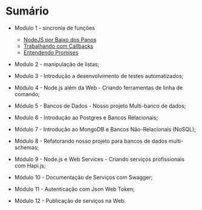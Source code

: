 # Sumário

* Modulo 1 - sincronia de funções

  * [NodeJS por Baixo dos Panos](https://github.com/fergo8/curso-nodejs-para-iniciantes/blob/master/Modulo%201/01-node-por-baixo-dos-panos.md)
  * [Trabalhando com Callbacks](https://github.com/fergo8/curso-nodejs-para-iniciantes/blob/master/Modulo%201/02-trabalhando-com-callbacks.md)
  * [Entendendo Promises](https://github.com/fergo8/curso-nodejs-para-iniciantes/blob/master/Modulo%201/03-entendendo-promises.md)

* Modulo 2 - manipulação de listas;
* Modulo 3 - Introdução a desenvolvimento de testes automatizados;
* Módulo 4 - Node.js além da Web - Criando ferramentas de linha de comando;
* Módulo 5 - Bancos de Dados - Nosso projeto Multi-banco de dados;
* Modulo 6 - Introdução ao Postgres e Bancos Relacionais;
* Módulo 7 - Introdução ao MongoDB e Bancos Não-Relacionais (NoSQL);
* Módulo 8 - Refatorando nosso projeto para bancos de dados multi-schemas;
* Módulo 9 - Node.js e Web Services - Criando serviços profissionais com Hapi.js;
* Módulo 10 - Documentação de Serviços com Swagger;
* Módulo 11 - Autenticação com Json Web Token;
* Módulo 12 - Publicação de serviços na Web.
